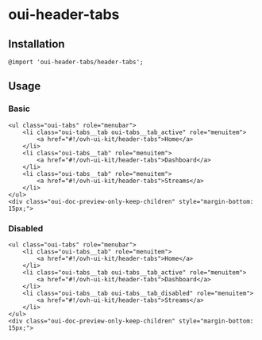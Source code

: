 # oui-header-tabs

<component-status cx-design="complete" ux="rc"></component-status>


## Installation

```less
@import 'oui-header-tabs/header-tabs';
```

## Usage

### Basic

```html:preview
<ul class="oui-tabs" role="menubar">
    <li class="oui-tabs__tab oui-tabs__tab_active" role="menuitem">
        <a href="#!/ovh-ui-kit/header-tabs">Home</a>
    </li>
    <li class="oui-tabs__tab" role="menuitem">
        <a href="#!/ovh-ui-kit/header-tabs">Dashboard</a>
    </li>
    <li class="oui-tabs__tab" role="menuitem">
        <a href="#!/ovh-ui-kit/header-tabs">Streams</a>
    </li>
</ul>
<div class="oui-doc-preview-only-keep-children" style="margin-bottom: 15px;">
```

### Disabled

```html:preview
<ul class="oui-tabs" role="menubar">
    <li class="oui-tabs__tab" role="menuitem">
        <a href="#!/ovh-ui-kit/header-tabs">Home</a>
    </li>
    <li class="oui-tabs__tab oui-tabs__tab_active" role="menuitem">
        <a href="#!/ovh-ui-kit/header-tabs">Dashboard</a>
    </li>
    <li class="oui-tabs__tab oui-tabs__tab_disabled" role="menuitem">
        <a href="#!/ovh-ui-kit/header-tabs">Streams</a>
    </li>
</ul>
<div class="oui-doc-preview-only-keep-children" style="margin-bottom: 15px;">
```
